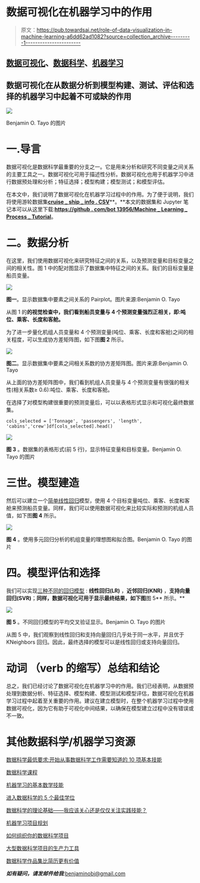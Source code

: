# 数据可视化在机器学习中的作用

> 原文：<https://pub.towardsai.net/role-of-data-visualization-in-machine-learning-a6dd62ad1082?source=collection_archive---------1----------------------->

## [数据可视化](https://towardsai.net/p/category/data-visualization)、[数据科学](https://towardsai.net/p/category/data-science)、[机器学习](https://towardsai.net/p/category/machine-learning)

## 数据可视化在从数据分析到模型构建、测试、评估和选择的机器学习中起着不可或缺的作用

![](img/2a48cad21d930ba63380d234ac6096c2.png)

Benjamin O. Tayo 的图片

# 一.导言

数据可视化是数据科学最重要的分支之一。它是用来分析和研究不同变量之间关系的主要工具之一。数据可视化可用于描述性分析。数据可视化也用于机器学习中进行数据预处理和分析；特征选择；模型构建；模型测试；和模型评估。

在本文中，我们说明了数据可视化在机器学习过程中的作用。为了便于说明，我们将使用游轮数据集[**cruise _ ship _ info . CSV**](https://github.com/bot13956/ML_Model_for_Predicting_Ships_Crew_Size)**。**本文的数据集和 Jupyter 笔记本可以从这里下载:[**https://github . com/bot 13956/Machine _ Learning _ Process _ Tutorial**](https://github.com/bot13956/Machine_Learning_Process_Tutorial)。

# 二。数据分析

在这里，我们使用数据可视化来研究特征之间的关系，以及预测变量和目标变量之间的相关性。图 1 中的配对图显示了数据集中特征之间的关系。我们的目标变量是船员变量。

![](img/6b8c81da53da4819580a31ca4c58b946.png)

**图一**。显示数据集中要素之间关系的 Pairplot。图片来源:Benjamin O. Tayo

从图 1 的**的视觉检查中，我们看到船员变量与 4 个预测变量强烈正相关，即:吨位、乘客、长度和客舱。**

为了进一步量化机组人员变量和 4 个预测变量(吨位、乘客、长度和客舱)之间的相关程度，可以生成协方差矩阵图，如下图**图 2** 所示。

![](img/425b631712dbc22e89f59dc8b837cebd.png)

**图二**。显示数据集中要素之间相关系数的协方差矩阵图。图片来源:Benjamin O. Tayo

从上面的协方差矩阵图中，我们看到机组人员变量与 4 个预测变量有很强的相关性(相关系数≥ 0.6):吨位、乘客、长度和客舱。

在选择了对模型构建很重要的预测变量后，可以以表格形式显示和可视化最终数据集。

```
cols_selected = ['Tonnage', 'passengers', 'length', 'cabins','crew']df[cols_selected].head()
```

![](img/9d3e12ec4ebb5494a410266bc9cd6299.png)

**图 3** 。数据集的表格形式(前 5 行)，显示特征变量和目标变量。Benjamin O. Tayo 的图片

# **三世。模型建造**

然后可以建立一个[简单线性回归](https://medium.com/towards-artificial-intelligence/linear-regression-basics-for-absolute-beginners-68ed9ff980ae)模型，使用 4 个目标变量吨位、乘客、长度和客舱来预测船员变量。同样，我们可以使用数据可视化来比较实际和预测的机组人员值，如下图**图 4** 所示。

![](img/7bf4eb54b3a8f60a74c968cacd85861f.png)

**图 4** 。使用多元回归分析的机组变量的理想图和拟合图。Benjamin O. Tayo 的图片

# 四。模型评估和选择

我们可以实现[三种不同的回归模型](https://medium.com/swlh/machine-learning-process-tutorial-222327f53efb) : **线性回归(LR)** ，**近邻回归(KNR)** ，**支持向量回归(SVR)**；**同样，数据可视化可用于显示最终结果，如下图**图 5** 所示。**

![](img/2a48cad21d930ba63380d234ac6096c2.png)

**图 5** 。不同回归模型的平均交叉验证显示。Benjamin O. Tayo 的图片

从图 5 中，我们观察到线性回归和支持向量回归几乎处于同一水平，并且优于 KNeighbors 回归。因此，最终选择的模型可以是线性回归或支持向量回归。

# 动词 （verb 的缩写）总结和结论

总之，我们已经讨论了数据可视化在机器学习中的作用。我们已经表明，从数据预处理到数据分析、特征选择、模型构建、模型测试和模型评估，数据可视化在机器学习过程中起着至关重要的作用。建议在建立模型时，在整个机器学习过程中使用数据可视化，因为它有助于可视化中间结果，以确保在模型建立过程中没有错误或不一致。

# 其他数据科学/机器学习资源

[数据科学最低要求:开始从事数据科学工作需要知道的 10 项基本技能](https://towardsdatascience.com/data-science-minimum-10-essential-skills-you-need-to-know-to-start-doing-data-science-e5a5a9be5991)

[数据科学课程](https://medium.com/towards-artificial-intelligence/data-science-curriculum-bf3bb6805576)

[机器学习的基本数学技能](https://medium.com/towards-artificial-intelligence/4-math-skills-for-machine-learning-12bfbc959c92)

[进入数据科学的 5 个最佳学位](https://towardsdatascience.com/5-best-degrees-for-getting-into-data-science-c3eb067883b1)

[数据科学的理论基础——我应该关心还是仅仅关注实践技能？](https://towardsdatascience.com/theoretical-foundations-of-data-science-should-i-care-or-simply-focus-on-hands-on-skills-c53fb0caba66)

[机器学习项目规划](https://towardsdatascience.com/machine-learning-project-planning-71bdb3a44349)

[如何组织你的数据科学项目](https://towardsdatascience.com/how-to-organize-your-data-science-project-dd6599cf000a)

[大型数据科学项目的生产力工具](https://medium.com/towards-artificial-intelligence/productivity-tools-for-large-scale-data-science-projects-64810dfbb971)

[数据科学作品集比简历更有价值](https://towardsdatascience.com/a-data-science-portfolio-is-more-valuable-than-a-resume-2d031d6ce518)

***如有疑问，请发邮件给我***:benjaminobi@gmail.com